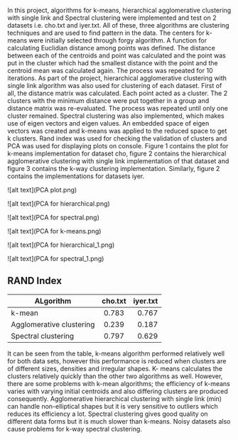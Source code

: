 In this project, algorithms for k-means, hierarchical agglomerative clustering with single link and Spectral clustering were implemented and test on 2 datasets i.e. cho.txt and iyer.txt. All of these, three algorithms are clustering techniques and are used to find pattern in the data. The centers for k- means were initially selected through forgy algorithm. A function for calculating Euclidian distance among points was defined. The distance between each of the centroids and point was calculated and the point was put in the cluster which had the smallest distance with the point and the centroid mean was calculated again. The process was repeated for 10 iterations.
As part of the project, hierarchical agglomerative clustering with single link algorithm was also used for clustering of each dataset. First of all, the distance matrix was calculated. Each point acted as a cluster. The 2 clusters with the minimum distance were put together in a group and distance matrix was re-evaluated. The process was repeated until only one cluster remained. Spectral clustering was also implemented, which makes use of eigen vectors and eigen values. An embedded space of eigen vectors was created and k-means was applied to the reduced space to get k clusters.
Rand index was used for checking the validation of clusters and PCA was used for displaying plots on console. Figure 1 contains the plot for k-means implementation for dataset cho, figure 2 contains the hierarchical agglomerative clustering with single link implementation of that dataset and figure 3 contains the k-way clustering implementation. Similarly, figure 2 contains the implementations for datasets iyer.

![alt text](PCA plot.png)

![alt text](PCA for hierarchical.png)

![alt text](PCA for spectral.png)

![alt text](PCA for k-means.png)

![alt text](PCA for hierarchical_1.png)

![alt text](PCA for spectral_1.png)

## RAND Index ##

| ALgorithm                | cho.txt | iyer.txt |
|--------------------------|:---------:|----------:|
| k-mean                   | 0.783   | 0.767    |
| Agglomerative clustering | 0.239   | 0.187    |
| Spectral clustering      | 0.797   | 0.629    |

It can be seen from the table, k-means algorithm performed relatively well for both data sets, however this performance is reduced when clusters are of different sizes, densities and irregular shapes. K- means calculates the clusters relatively quickly than the other two algorithms as well. However, there are some problems with k-mean algorithms; the efficiency of k-means varies with varying initial centroids and also differing clusters are produced consequently.
Agglomerative hierarchical clustering with single link (min) can handle non-elliptical shapes but it is very sensitive to outliers which reduces its efficiency a lot. Spectral clustering gives good quality on different data forms but it is much slower than k-means. Noisy datasets also cause problems for k-way spectral clustering.
